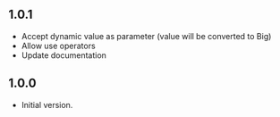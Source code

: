 ## 1.0.1

- Accept dynamic value as parameter (value will be converted to Big)
- Allow use operators
- Update documentation

## 1.0.0

- Initial version.
